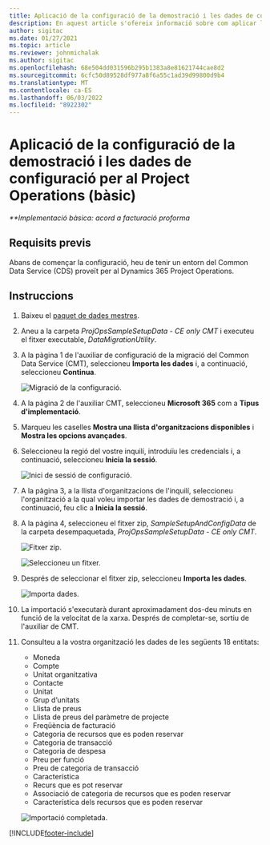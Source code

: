```yaml
---
title: Aplicació de la configuració de la demostració i les dades de configuració (bàsic)
description: En aquest article s'ofereix informació sobre com aplicar la configuració de la demostració i les dades de configuració per a les operacions del projecte.
author: sigitac
ms.date: 01/27/2021
ms.topic: article
ms.reviewer: johnmichalak
ms.author: sigitac
ms.openlocfilehash: 68e504dd031596b295b1383a8e81621744cae8d2
ms.sourcegitcommit: 6cfc50d89528df977a8f6a55c1ad39d99800d9b4
ms.translationtype: MT
ms.contentlocale: ca-ES
ms.lasthandoff: 06/03/2022
ms.locfileid: "8922302"
---
```

# <a name="apply-demo-setup-and-configuration-data-for-project-operations---lite"></a>Aplicació de la configuració de la demostració i les dades de configuració per al Project Operations (bàsic) 

_**Implementació bàsica: acord a facturació proforma_



## <a name="prerequisites"></a>Requisits previs

Abans de començar la configuració, heu de tenir un entorn del Common Data Service (CDS) proveït per al Dynamics 365 Project Operations.


## <a name="instructions"></a>Instruccions

1. Baixeu el [paquet de dades mestres](https://download.microsoft.com/download/3/4/1/341bf279-a64f-4baa-af31-ce624859b518/ProjOpsSampleSetupData-%20CE%20only.zip). 
2. Aneu a la carpeta *ProjOpsSampleSetupData - CE only CMT* i executeu el fitxer executable, *DataMigrationUtility*.
3. A la pàgina 1 de l'auxiliar de configuració de la migració del Common Data Service (CMT), seleccioneu **Importa les dades** i, a continuació, seleccioneu **Continua**.

    ![Migració de la configuració.](./media/1ConfigurationMigration.png)

4. A la pàgina 2 de l'auxiliar CMT, seleccioneu **Microsoft 365** com a **Tipus d'implementació**.
5. Marqueu les caselles **Mostra una llista d'organitzacions disponibles** i **Mostra les opcions avançades**.
6. Seleccioneu la regió del vostre inquilí, introduïu les credencials i, a continuació, seleccioneu **Inicia la sessió**.

   ![Inici de sessió de configuració.](./media/2ConfigurationSignin.png)

7. A la pàgina 3, a la llista d'organitzacions de l'inquilí, seleccioneu l'organització a la qual voleu importar les dades de demostració i, a continuació, feu clic a **Inicia la sessió**.
8. A la pàgina 4, seleccioneu el fitxer zip, *SampleSetupAndConfigData* de la carpeta desempaquetada, *ProjOpsSampleSetupData - CE only CMT*.

   ![Fitxer zip.](./media/3ZipFile.png)

   ![Seleccioneu un fitxer.](./media/4SelectAFile.png)

9. Després de seleccionar el fitxer zip, seleccioneu **Importa les dades**.

   ![Importa dades.](./media/5ImportData.png)

10. La importació s'executarà durant aproximadament dos-deu minuts en funció de la velocitat de la xarxa. Després de completar-se, sortiu de l'auxiliar de CMT. 
11. Consulteu a la vostra organització les dades de les següents 18 entitats:

    -   Moneda
    -   Compte
    -   Unitat organitzativa
    -   Contacte
    -   Unitat
    -   Grup d’unitats
    -   Llista de preus
    -   Llista de preus del paràmetre de projecte 
    -   Freqüència de facturació
    -   Categoria de recursos que es poden reservar
    -   Categoria de transacció
    -   Categoria de despesa
    -   Preu per funció
    -   Preu de categoria de transacció
    -   Característica
    -   Recurs que es pot reservar
    -   Associació de categoria de recursos que es poden reservar
    -   Característica dels recursos que es poden reservar

    ![Importació completada.](./media/6CompleteImport.png)


[!INCLUDE[footer-include](../includes/footer-banner.md)]
